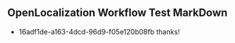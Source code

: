 ## OpenLocalization Workflow Test MarkDown
* 16adf1de-a163-4dcd-96d9-f05e120b08fb thanks!

<!--HONumber=Jul16_HO4-->


